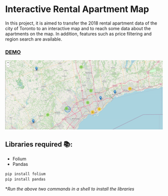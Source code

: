 # Interactive Rental Apartment Map

In this project, it is aimed to transfer the 2018 rental apartment data of the city of Toronto to an interactive map and to reach some data about the apartments on the map. In addition, features such as price filtering and region search are available.

### [DEMO](https://meteaslan.github.io/FoliumInteractiveMap/)

![Preview](https://github.com/MeteAslan/FoliumInteractiveMap/blob/main/Preview.PNG)

## Libraries required 📚:
- Folium
- Pandas   

```bash
pip install folium  
pip install pandas  
```  
**Run the above two commands in a shell to install the libraries*
